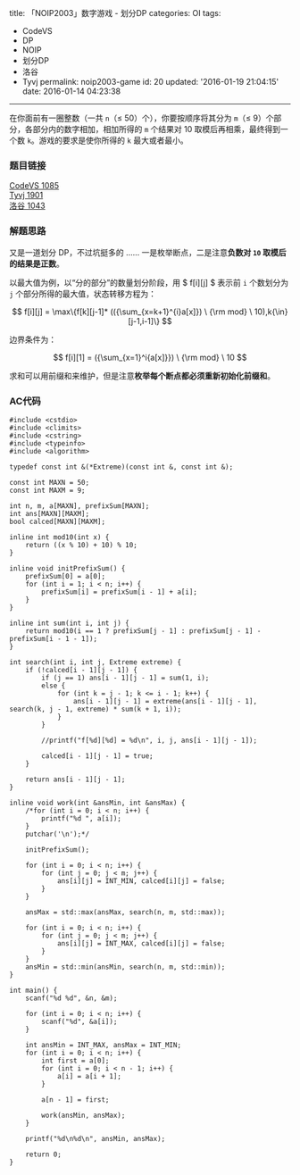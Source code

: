 title: 「NOIP2003」数字游戏 - 划分DP
categories: OI
tags: 
  - CodeVS
  - DP
  - NOIP
  - 划分DP
  - 洛谷
  - Tyvj
permalink: noip2003-game
id: 20
updated: '2016-01-19 21:04:15'
date: 2016-01-14 04:23:38
---

在你面前有一圈整数（一共 `n`（≤ 50）个），你要按顺序将其分为 `m`（≤ 9）个部分，各部分内的数字相加，相加所得的 `m` 个结果对 10 取模后再相乘，最终得到一个数 `k`。游戏的要求是使你所得的 `k` 最大或者最小。

<!-- more -->

### 题目链接
[CodeVS 1085](http://codevs.cn/problem/1085/)  
[Tyvj 1901](http://tyvj.cn/p/1901)  
[洛谷 1043](http://www.luogu.org/problem/show?pid=1043)

### 解题思路
又是一道划分 DP，不过坑挺多的 …… 一是枚举断点，二是注意**负数对 `10` 取模后的结果是正数**。

以最大值为例，以“分的部分”的数量划分阶段，用 $ f[i][j] $ 表示前 `i` 个数划分为 `j` 个部分所得的最大值，状态转移方程为：

$$ f[i][j] = \max\{f[k][j-1]* (({\sum_{x=k+1}^{i}a[x]}) \ {\rm mod} \ 10),k{\in}[j-1,i-1]\} $$

边界条件为：

$$ f[i][1] = ({\sum_{x=1}^i{a[x]}}) \ {\rm mod} \ 10 $$

求和可以用前缀和来维护，但是注意**枚举每个断点都必须重新初始化前缀和**。

### AC代码
<!-- c++ -->
```
#include <cstdio>
#include <climits>
#include <cstring>
#include <typeinfo>
#include <algorithm>

typedef const int &(*Extreme)(const int &, const int &);

const int MAXN = 50;
const int MAXM = 9;

int n, m, a[MAXN], prefixSum[MAXN];
int ans[MAXN][MAXM];
bool calced[MAXN][MAXM];

inline int mod10(int x) {
	return ((x % 10) + 10) % 10;
}

inline void initPrefixSum() {
	prefixSum[0] = a[0];
	for (int i = 1; i < n; i++) {
		prefixSum[i] = prefixSum[i - 1] + a[i];
	}
}

inline int sum(int i, int j) {
	return mod10(i == 1 ? prefixSum[j - 1] : prefixSum[j - 1] - prefixSum[i - 1 - 1]);
}

int search(int i, int j, Extreme extreme) {
	if (!calced[i - 1][j - 1]) {
		if (j == 1) ans[i - 1][j - 1] = sum(1, i);
		else {
			for (int k = j - 1; k <= i - 1; k++) {
				ans[i - 1][j - 1] = extreme(ans[i - 1][j - 1], search(k, j - 1, extreme) * sum(k + 1, i));
			}
		}

		//printf("f[%d][%d] = %d\n", i, j, ans[i - 1][j - 1]);

		calced[i - 1][j - 1] = true;
	}

	return ans[i - 1][j - 1];
}

inline void work(int &ansMin, int &ansMax) {
	/*for (int i = 0; i < n; i++) {
		printf("%d ", a[i]);
	}
	putchar('\n');*/

	initPrefixSum();

	for (int i = 0; i < n; i++) {
		for (int j = 0; j < m; j++) {
			ans[i][j] = INT_MIN, calced[i][j] = false;
		}
	}

	ansMax = std::max(ansMax, search(n, m, std::max));

	for (int i = 0; i < n; i++) {
		for (int j = 0; j < m; j++) {
			ans[i][j] = INT_MAX, calced[i][j] = false;
		}
	}
	ansMin = std::min(ansMin, search(n, m, std::min));
}

int main() {
	scanf("%d %d", &n, &m);

	for (int i = 0; i < n; i++) {
		scanf("%d", &a[i]);
	}

	int ansMin = INT_MAX, ansMax = INT_MIN;
	for (int i = 0; i < n; i++) {
		int first = a[0];
		for (int i = 0; i < n - 1; i++) {
			a[i] = a[i + 1];
		}

		a[n - 1] = first;

		work(ansMin, ansMax);
	}

	printf("%d\n%d\n", ansMin, ansMax);

	return 0;
}
```